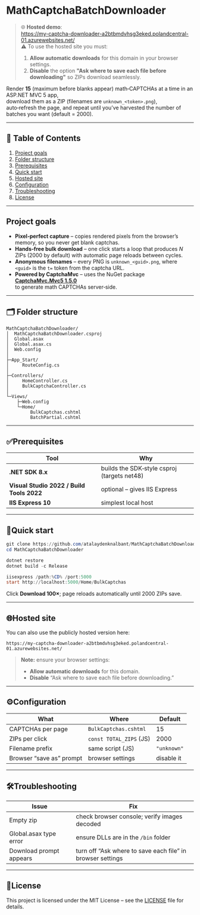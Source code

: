 # MathCaptchaBatchDownloader

> 🌐 **Hosted demo**:  
> https://my-captcha-downloader-a2btbmdvhsg3eked.polandcentral-01.azurewebsites.net/  
> ⚠️ To use the hosted site you must:
> 1. **Allow automatic downloads** for this domain in your browser settings.  
> 2. **Disable** the option **"Ask where to save each file before downloading"** so ZIPs download seamlessly.

Render **15** (maximum before blanks appear) math‑CAPTCHAs at a time in an ASP.NET MVC 5 app,  
download them as a ZIP (filenames are `unknown_<token>.png`),  
auto‑refresh the page, and repeat until you’ve harvested the number of  
batches you want (default = 2000).

---

## 📑 Table of Contents
1. [Project goals](#project-goals)  
2. [Folder structure](#folder-structure)  
3. [Prerequisites](#prerequisites)  
4. [Quick start](#quick-start)  
5. [Hosted site](#hosted-site)  
6. [Configuration](#configuration)  
7. [Troubleshooting](#troubleshooting)  
8. [License](#license)

---

## Project goals

* **Pixel‑perfect capture** – copies rendered pixels from the
  browser’s memory, so you never get blank captchas.  
* **Hands‑free bulk download** – one click starts a loop that produces
  *N* ZIPs (2000 by default) with automatic page reloads between cycles.  
* **Anonymous filenames** – every PNG is
  `unknown_<guid>.png`, where `<guid>` is the `t=` token from the captcha
  URL.  
* **Powered by CaptchaMvc** – uses the NuGet package  
  **[CaptchaMvc.Mvc5 1.5.0](https://www.nuget.org/packages/CaptchaMvc.Mvc5)**  
  to generate math CAPTCHAs server‑side.

---

## 🗂 Folder structure

```
MathCaptchaBatchDownloader/
│  MathCaptchaBatchDownloader.csproj
│  Global.asax
│  Global.asax.cs
│  Web.config
│
├─App_Start/
│     RouteConfig.cs
│
├─Controllers/
│     HomeController.cs
│     BulkCaptchaController.cs
│
└─Views/
    ├─Web.config
    └─Home/
         BulkCaptchas.cshtml
         BatchPartial.cshtml
```

---

## ✅Prerequisites
| Tool                                       | Why                                                  |
|--------------------------------------------|------------------------------------------------------|
| **.NET SDK 8.x**                           | builds the SDK‑style csproj (targets net48)          |
| **Visual Studio 2022 / Build Tools 2022**  | optional – gives IIS Express                         |
| **IIS Express 10**                         | simplest local host                                  |

---

## 🚀Quick start 

```powershell
git clone https://github.com/atalaydenknalbant/MathCaptchaBatchDownloader.git
cd MathCaptchaBatchDownloader

dotnet restore
dotnet build -c Release

iisexpress /path:%CD% /port:5000
start http://localhost:5000/Home/BulkCaptchas
```
Click **Download 100×**; page reloads automatically until 2000 ZIPs save.

---

## 🌐Hosted site

You can also use the publicly hosted version here:
```
https://my-captcha-downloader-a2btbmdvhsg3eked.polandcentral-01.azurewebsites.net/
```

> **Note:** ensure your browser settings:
> - **Allow automatic downloads** for this domain.  
> - **Disable** “Ask where to save each file before downloading.”

---

## ⚙Configuration
| What                         | Where                        | Default    |
|------------------------------|------------------------------|------------|
| CAPTCHAs per page            | `BulkCaptchas.cshtml`        | 15         |
| ZIPs per click               | `const TOTAL_ZIPS` (JS)      | 2000       |
| Filename prefix              | same script (JS)             | `"unknown"`|
| Browser “save as” prompt     | browser settings             | disable it |

---

## 🛠Troubleshooting
| Issue                         | Fix                                                       |
|-------------------------------|-----------------------------------------------------------|
| Empty zip                     | check browser console; verify images decoded              |
| Global.asax type error        | ensure DLLs are in the `/bin` folder                     |
| Download prompt appears       | turn off “Ask where to save each file” in browser settings|

---

## 📜License
This project is licensed under the MIT License – see the [LICENSE](LICENSE) file for details.
